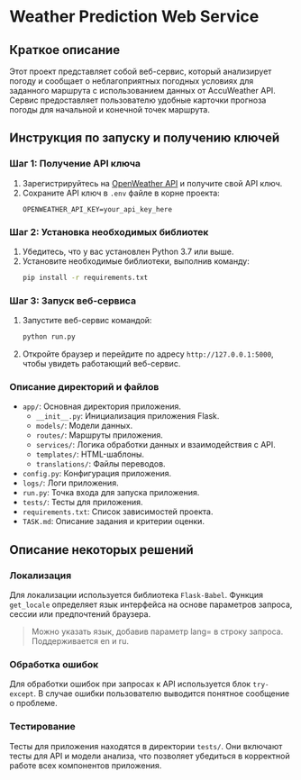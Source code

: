 # Weather Prediction Web Service

## Краткое описание

Этот проект представляет собой веб-сервис, который анализирует погоду и сообщает о неблагоприятных погодных условиях для заданного маршрута с использованием данных от AccuWeather API. Сервис предоставляет пользователю удобные карточки прогноза погоды для начальной и конечной точек маршрута.

## Инструкция по запуску и получению ключей

### Шаг 1: Получение API ключа

1. Зарегистрируйтесь на [OpenWeather API](https://openweathermap.org/) и получите свой API ключ.
2. Сохраните API ключ в `.env` файле в корне проекта:
    ```
    OPENWEATHER_API_KEY=your_api_key_here
    ```

### Шаг 2: Установка необходимых библиотек

1. Убедитесь, что у вас установлен Python 3.7 или выше.
2. Установите необходимые библиотеки, выполнив команду:
    ```sh
    pip install -r requirements.txt
   ```

### Шаг 3: Запуск веб-сервиса

1. Запустите веб-сервис командой:
    ```sh
    python run.py
   ```
2. Откройте браузер и перейдите по адресу `http://127.0.0.1:5000`, чтобы увидеть работающий веб-сервис.


### Описание директорий и файлов

- `app/`: Основная директория приложения.
  - `__init__.py`: Инициализация приложения Flask.
  - `models/`: Модели данных.
  - `routes/`: Маршруты приложения.
  - `services/`: Логика обработки данных и взаимодействия с API.
  - `templates/`: HTML-шаблоны.
  - `translations/`: Файлы переводов.
- `config.py`: Конфигурация приложения.
- `logs/`: Логи приложения.
- `run.py`: Точка входа для запуска приложения.
- `tests/`: Тесты для приложения.
- `requirements.txt`: Список зависимостей проекта.
- `TASK.md`: Описание задания и критерии оценки.

## Описание некоторых решений

### Локализация

Для локализации используется библиотека `Flask-Babel`. Функция `get_locale` определяет язык интерфейса на основе параметров запроса, сессии или предпочтений браузера.

> Можно указать язык, добавив параметр lang=<lang> в строку запроса. Поддерживается en и ru.

### Обработка ошибок

Для обработки ошибок при запросах к API используется блок `try-except`. В случае ошибки пользователю выводится понятное сообщение о проблеме.

### Тестирование

Тесты для приложения находятся в директории `tests/`. Они включают тесты для API и модели анализа, что позволяет убедиться в корректной работе всех компонентов приложения.
